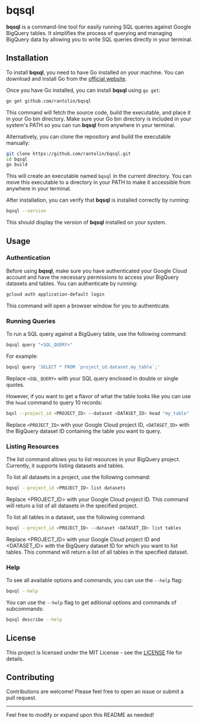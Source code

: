 # bqsql

**bqsql** is a command-line tool for easily running SQL queries against Google BigQuery tables. It simplifies the process of querying and managing BigQuery data by allowing you to write SQL queries directly in your terminal.

## Installation

To install **bqsql**, you need to have Go installed on your machine. You can download and install Go from the [official website](https://golang.org/dl/).

Once you have Go installed, you can install **bqsql** using `go get`:

```bash
go get github.com/rantolin/bqsql
```

This command will fetch the source code, build the executable, and place it in your Go bin directory. Make sure your Go bin directory is included in your system's PATH so you can run **bqsql** from anywhere in your terminal.

Alternatively, you can clone the repository and build the executable manually:

```bash
git clone https://github.com/rantolin/bqsql.git
cd bqsql
go build
```

This will create an executable named `bqsql` in the current directory. You can move this executable to a directory in your PATH to make it accessible from anywhere in your terminal.

After installation, you can verify that **bqsql** is installed correctly by running:

```bash
bqsql --version
```

This should display the version of **bqsql** installed on your system.

## Usage

### Authentication

Before using **bqsql**, make sure you have authenticated your Google Cloud account and have the necessary permissions to access your BigQuery datasets and tables. You can authenticate by running:

```bash
gcloud auth application-default login
```

This command will open a browser window for you to authenticate.

### Running Queries

To run a SQL query against a BigQuery table, use the following command:

```bash
bqsql query "<SQL_QUERY>"
```

For example:

```bash
bqsql query 'SELECT * FROM `project_id.dataset.my_table`;'
```

Replace `<SQL_QUERY>` with your SQL query enclosed in double or single quotes.

However, if you want to get a flavor of what the table looks like you can use the `head` command to query 10 records:

```bash
bqsl --project_id <PROJECT_ID> --dataset <DATASET_ID> head "my_table"
```

Replace `<PROJECT_ID>` with your Google Cloud project ID, `<DATASET_ID>` with the BigQuery dataset ID containing the table you want to query.

### Listing Resources
The list command allows you to list resources in your BigQuery project. Currently, it supports listing datasets and tables.

To list all datasets in a project, use the following command:

```bash
bqsql --project_id <PROJECT_ID> list datasets
```

Replace <PROJECT_ID> with your Google Cloud project ID. This command will return a list of all datasets in the specified project.

To list all tables in a dataset, use the following command:
```bash
bqsql --project_id <PROJECT_ID> --dataset <DATASET_ID> list tables
```

Replace <PROJECT_ID> with your Google Cloud project ID and <DATASET_ID> with the BigQuery dataset ID for which you want to list tables. This command will return a list of all tables in the specified dataset.

### Help

To see all available options and commands, you can use the `--help` flag:

```bash
bqsql --help
```

You can use the `--help` flag to get aditional options and commands of subcommands:

```bash
bqsql describe --help
```

## License

This project is licensed under the MIT License - see the [LICENSE](LICENSE) file for details.

## Contributing

Contributions are welcome! Please feel free to open an issue or submit a pull request.

---

Feel free to modify or expand upon this README as needed!
